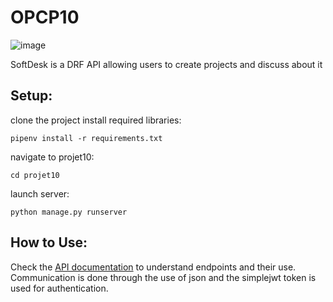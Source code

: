 # OPCP10


![image](https://user-images.githubusercontent.com/84906663/150554334-871922c6-85e9-4006-936a-39a9e3572986.png)

SoftDesk is a DRF API allowing users to create projects and discuss about it


## Setup:

clone the project
install required libraries:
```
pipenv install -r requirements.txt
```

navigate to projet10:
```
cd projet10
```

launch server:
```
python manage.py runserver
```




## How to Use:

Check the [API documentation](https://documenter.getpostman.com/view/18880001/UVRBnm9E) to understand endpoints and their use.
Communication is done through the use of json and the simplejwt token is used for authentication.
